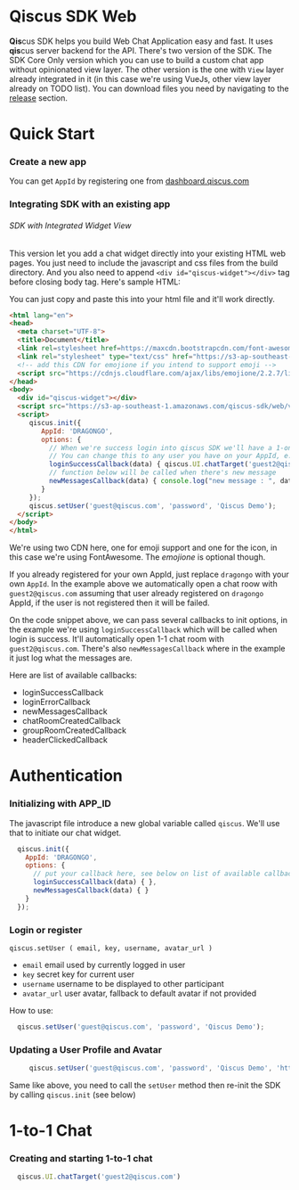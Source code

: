 # Qiscus SDK Web

**Qis**cus SDK helps you build Web Chat Application easy and fast. It uses **qis**cus server backend for the API.
There's two version of the SDK. The SDK Core Only version which you can use to build a custom chat app without opinionated view layer.
The other version is the one with `View` layer already integrated in it (in this case we're using VueJs, other view layer already on TODO list).
You can download files you need by navigating to the [release](https://github.com/qiscus/qiscus-sdk-web/releases) section.

# Quick Start
### Create a new app 
You can get `AppId` by registering one from [dashboard.qiscus.com](https://dashboard.qiscus.com)

### Integrating SDK with an existing app 
###### SDK with Integrated Widget View
This version let you add a chat widget directly into your existing HTML web pages. 
You just need to include the javascript and css files from the build directory. 
And you also need to append `<div id="qiscus-widget"></div>` tag before closing body tag. Here's sample HTML:

You can just copy and paste this into your html file and it'll work directly.

``` html
<html lang="en">
<head>
  <meta charset="UTF-8">
  <title>Document</title>
  <link rel=stylesheet href=https://maxcdn.bootstrapcdn.com/font-awesome/4.6.3/css/font-awesome.min.css>
  <link rel="stylesheet" type="text/css" href="https://s3-ap-southeast-1.amazonaws.com/qiscus-sdk/web/v1.7.2/css/qiscus-sdk.1.7.2.css">
  <!-- add this CDN for emojione if you intend to support emoji -->
  <script src="https://cdnjs.cloudflare.com/ajax/libs/emojione/2.2.7/lib/js/emojione.min.js"></script>
</head>
<body>
  <div id="qiscus-widget"></div>
  <script src="https://s3-ap-southeast-1.amazonaws.com/qiscus-sdk/web/v1.7.2/js/qiscus-sdk.1.7.2.js"></script>
  <script>
     qiscus.init({
        AppId: 'DRAGONGO',
        options: {
          // When we're success login into qiscus SDK we'll have a 1-on-1 chat to guest2@qiscus.com
          // You can change this to any user you have on your AppId, e.g: contact@your_company.com, etc
          loginSuccessCallback(data) { qiscus.UI.chatTarget('guest2@qiscus.com') },
          // function below will be called when there's new message
          newMessagesCallback(data) { console.log("new message : ", data) }
        }
     });
     qiscus.setUser('guest@qiscus.com', 'password', 'Qiscus Demo');
  </script>
</body>
</html>
```
We're using two CDN here, one for emoji support and one for the icon, in this case we're using FontAwesome. The *emojione* is optional though.

If you already registered for your own AppId, just replace `dragongo` with your own `AppId`. In the example above we automatically open a chat roow with `guest2@qiscus.com` assuming that user already registered on `dragongo` AppId, if the user is not registered then it will be failed. 

On the code snippet above, we can pass several callbacks to init options, in the example we're using `loginSuccessCallback` which will be called when login is success. It'll automatically open 1-1 chat room with `guest2@qiscus.com`. There's also `newMessagesCallback` where in the example it just log what the messages are.

Here are list of available callbacks:

- loginSuccessCallback
- loginErrorCallback
- newMessagesCallback
- chatRoomCreatedCallback
- groupRoomCreatedCallback
- headerClickedCallback

# Authentication 
### Initializing with APP_ID 
The javascript file introduce a new global variable called `qiscus`. We'll use that to initiate our chat widget.

``` javascript
  qiscus.init({
    AppId: 'DRAGONGO',
    options: {
      // put your callback here, see below on list of available callbacks
      loginSuccessCallback(data) { },
      newMessagesCallback(data) { }
    }
  });
```

### Login or register
`qiscus.setUser ( email, key, username, avatar_url )`
- `email` email used by currently logged in user
- `key` secret key for current user
- `username` username to be displayed to other participant
- `avatar_url` user avatar, fallback to default avatar if not provided

How to use:
``` javascript
  qiscus.setUser('guest@qiscus.com', 'password', 'Qiscus Demo');
```

### Updating a User Profile and Avatar 
```javascript
     qiscus.setUser('guest@qiscus.com', 'password', 'Qiscus Demo', 'https://imageurl.com/image.png');
```
Same like above, you need to call the `setUser` method then re-init the SDK by calling `qiscus.init` (see below)

# 1-to-1 Chat 
### Creating and starting 1-to-1 chat
```javascript
  qiscus.UI.chatTarget('guest2@qiscus.com')
```









